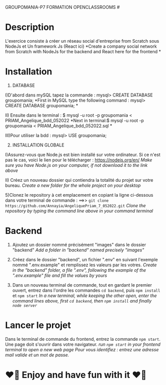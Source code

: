  GROUPOMANIA-P7 FORMATION OPENCLASSROOMS #

# Description #
L'exercice consiste à créer un réseau social d'entreprise from Scratch sous NodeJs et Un framework Js (React ici)
*Create a company social network from Scratch with NodeJs for the backend and React here for the frontend *

# Installation #

1) DATABASE

I)D'abord dans mySQL tapez la commande : mysql> CREATE DATABASE groupomania;
*First in MySQL type the following command :  mysql> CREATE DATABASE groupomania; *

II) Ensuite dans le terminal : $ mysql -u root -p groupomania < PRIAM_Angelique_bdd_052022
*Next in terminal:$ mysql -u root -p groupomania < PRIAM_Angelique_bdd_052022.sql *

III)Pour utiliser la bdd : mysql> USE groupomania;


2) INSTALLATION GLOBALE

I)Assurez-vous que Node.js est bien installé sur votre ordinateur.
Si ce n'est pas le cas, voici le lien pour le télécharger : https://nodejs.org/en/
*Make sure you have Node.js on your computer, if not download it to the link above*

II) Créez un nouveau dossier qui contiendra la totalité du projet sur votre bureau.
*Create a new folder for the whole project on your desktop*

5)Clonez le repository à cet emplacement en copiant la ligne ci-dessous dans votre terminal de commande :
==>> `git clone https://github.com/Annayia/AngeliquePriam_7_052022.git`
*Clone the repository by typing the command line above in your command terminal*
 
 
# Backend #

1) Ajoutez un dossier nommé précisément "images" dans le dossier "backend"
*Add a folder in "backend" named precisely "images"*
 
2) Créez dans le dossier "backend", un fichier ".env" en suivant l'exemple nommé ".env.example" et remplissez les valeurs par les votres.
*Create in the "backend" folder, a file ".env", following the example of the ".env.example" file and fill the values by yours*
 
3) Dans un nouveau terminal de commande, tout en gardant le premier ouvert, entrez dans l'ordre les commandes `cd backend`, puis `npm install` et `npm start`
*In a new terminal, while keeping the other open, enter the command lines above, first `cd backend`, then `npm install` and finally `node server`*

# Lancer le projet #
Dans le terminal de commande du frontend, entrez la commande `npm start`.
Une page doit s'ouvrir dans votre navigateur.
 *run `npm start` in your frontend terminal to open a new web page*
_Pour vous identifiez : entrez une adresse mail valide et un mot de passe._


# :heart_on_fire: Enjoy and have fun with it :heart_on_fire: #

